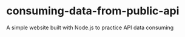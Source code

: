 # consuming-data-from-public-api
A simple website built with Node.js to practice API data consuming
